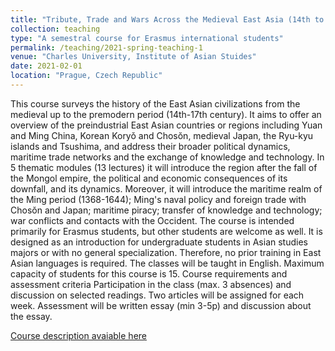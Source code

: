 ```yaml
---
title: "Tribute, Trade and Wars Across the Medieval East Asia (14th to 17th Century)"
collection: teaching
type: "A semestral course for Erasmus international students"
permalink: /teaching/2021-spring-teaching-1
venue: "Charles University, Institute of Asian Stuides"
date: 2021-02-01
location: "Prague, Czech Republic"
---
```


This course surveys the history of the East Asian civilizations from the medieval up to the premodern period (14th-17th century). It aims to offer an overview of the preindustrial East Asian countries or regions including Yuan and Ming China, Korean Koryǒ and Chosŏn, medieval Japan, the Ryu-kyu islands and Tsushima, and address their broader political dynamics, maritime trade networks and the exchange of knowledge and technology. In 5 thematic modules (13 lectures) it will introduce the region after the fall of the Mongol empire, the political and economic consequences of its downfall, and its dynamics. Moreover, it will introduce the maritime realm of the Ming period (1368-1644); Ming's naval policy and foreign trade with Chosŏn and Japan; maritime piracy; transfer of knowledge and technology; war conflicts and contacts with the Occident. The course is intended primarily for Erasmus students, but other students are welcome as well. It is designed as an introduction for undergraduate students in Asian studies majors or with no general specialization. Therefore, no prior training in East Asian languages is required. The classes will be taught in English. Maximum capacity of students for this course is 15. Course requirements and assessment criteria Participation in the class (max. 3 absences) and discussion on selected readings. Two articles will be assigned for each week. Assessment will be written essay (min 3-5p) and discussion about the essay.

[Course description avaiable here](https://www.academia.edu/53438828/Tribute_Trade_and_Wars_Across_the_Medieval_East_Asia_14_th_to_17_th_Century)



